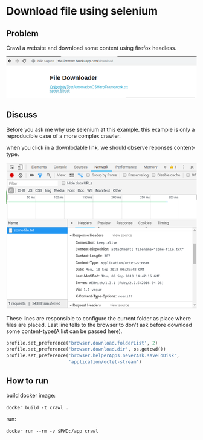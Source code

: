 # Download file using selenium

## Problem

Crawl a website and download some content using firefox headless.

![File to download](../../assets/site.png)


## Discuss

Before you ask me why use selenium at this example. this example is only a reproducible case of a more complex crawler.

when you click in a downlodable link, we should observe reponses content-type.

![Response content type](../../assets/mime-response.png)

These lines are responsible to configure the current folder as place where files are placed.
Last line tells to the browser to don't ask before download some content-type(A list can be passed here).

```python
profile.set_preference('browser.download.folderList', 2)
profile.set_preference('browser.download.dir', os.getcwd())
profile.set_preference('browser.helperApps.neverAsk.saveToDisk',
                       'application/octet-stream')
```

## How to run

build docker image:

`docker build -t crawl .`

run:

`docker run --rm -v $PWD:/app crawl`

